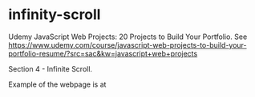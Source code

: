 # infinity-scroll


Udemy JavaScript Web Projects: 20 Projects to Build Your Portfolio. See https://www.udemy.com/course/javascript-web-projects-to-build-your-portfolio-resume/?src=sac&kw=javascript+web+projects

Section 4 - Infinite Scroll.

Example of the webpage is at 
